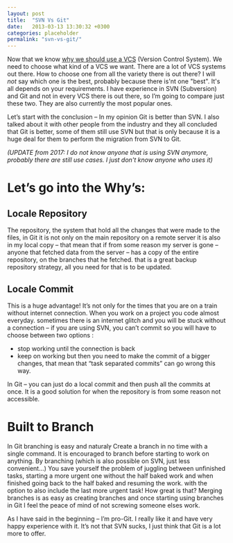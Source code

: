 ```yaml
---
layout: post
title:  "SVN Vs Git"
date:   2013-03-13 13:30:32 +0300
categories: placeholder
permalink: "svn-vs-git/"
---
```

Now that we know [why we should use a VCS][link1] (Version Control System). We need to choose what kind of a VCS we want. There are a lot of VCS systems out there. How to choose one from all the variety there is out there?
I will *not* say which one is the best, probably because there is'nt one "best". It's all depends on your requirements. I  have experience in SVN (Subversion) and Git and not in every VCS there is out there, so I’m going to compare just these two. They are also currently the most popular ones.

Let’s start with the conclusion – In my opinion Git is better than SVN. I also talked about it with other people from the industry and they all concluded that Git is better, some of them still use SVN but that is only because it is a huge deal for them to perform the migration from SVN to Git.

*(UPDATE from 2017: I do not know anyone that is using SVN anymore, probably there are still use cases. I just don't know anyone who uses it)*

# Let’s go into the Why’s:
## Locale Repository

The repository, the system that hold all the changes that were made to the files, in Git it is not only on the main repository on a remote server it is also in my local copy – that mean that if from some reason my server is gone – anyone that fetched data from the server – has a copy of the entire repository, on the branches that he fetched. that is a great backup repository strategy, all you need for that is to be updated.

## Locale Commit

This is a huge advantage! It’s not only for the times that you are on a train without internet connection. When you work on a project you code almost everyday. sometimes there is an internet glitch and you will be stuck without a connection – if you are using SVN, you can’t commit so you will have to choose between two options :

* stop working until the connection is back
* keep on working but then you need to make the commit of a bigger changes, that mean that “task separated commits” can go wrong this way.

In Git – you can just do a local commit and then push all the commits at once.
It is a good solution for when the repository is from some reason not accessible.

# Built to Branch

In Git branching is easy and naturalץ Create a branch in no time with a single command. It is encouraged to branch before starting to work on anything. By branching (which is also possible on SVN, just less convenient…) You save yourself the problem of juggling between unfinished tasks, starting a more urgent one without the half baked work and when finished going back to the half baked and resuming the work. with the option to also include the last more urgent task! How great is that? Merging branches is as easy as creating branches and once starting using branches in Git I feel the peace of mind of not screwing someone elses work.

As I have said in the beginning – I’m pro-Git. I really like it and have very happy experience with it. It’s not that SVN sucks, I just think that Git is a lot more to offer.

[link1]: /why-should-i-use-a-vcs/